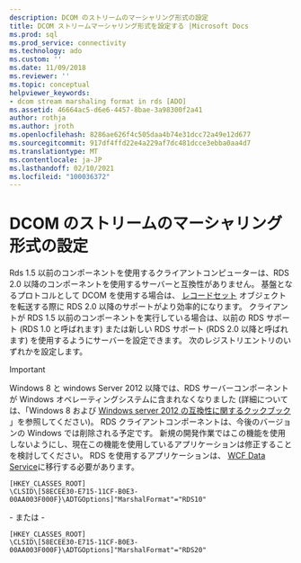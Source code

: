 ```yaml
---
description: DCOM のストリームのマーシャリング形式の設定
title: DCOM ストリームマーシャリング形式を設定する |Microsoft Docs
ms.prod: sql
ms.prod_service: connectivity
ms.technology: ado
ms.custom: ''
ms.date: 11/09/2018
ms.reviewer: ''
ms.topic: conceptual
helpviewer_keywords:
- dcom stream marshaling format in rds [ADO]
ms.assetid: 46664ac5-d6e6-4457-8bae-3a98300f2a41
author: rothja
ms.author: jroth
ms.openlocfilehash: 8286ae626f4c505daa4b74e31dcc72a49e12d677
ms.sourcegitcommit: 917df4ffd22e4a229af7dc481dcce3ebba0aa4d7
ms.translationtype: MT
ms.contentlocale: ja-JP
ms.lasthandoff: 02/10/2021
ms.locfileid: "100036372"
---
```

# <a name="setting-dcom-stream-marshaling-format"></a>DCOM のストリームのマーシャリング形式の設定
Rds 1.5 以前のコンポーネントを使用するクライアントコンピューターは、RDS 2.0 以降のコンポーネントを使用するサーバーと互換性がありません。 基盤となるプロトコルとして DCOM を使用する場合は、 [レコードセット](../../reference/ado-api/recordset-object-ado.md) オブジェクトを転送する際に RDS 2.0 以降のサポートがより効率的になります。 クライアントが RDS 1.5 以前のコンポーネントを実行している場合は、以前の RDS サポート (RDS 1.0 と呼ばれます) または新しい RDS サポート (RDS 2.0 以降と呼ばれます) を使用するようにサーバーを設定できます。 次のレジストリエントリのいずれかを設定します。  
  
> [!IMPORTANT]
>  Windows 8 と windows Server 2012 以降では、RDS サーバーコンポーネントが Windows オペレーティングシステムに含まれなくなりました (詳細については、「Windows 8 および [Windows server 2012 の互換性に関するクックブック](https://www.microsoft.com/download/details.aspx?id=27416) 」を参照してください)。 RDS クライアントコンポーネントは、今後のバージョンの Windows では削除される予定です。 新規の開発作業ではこの機能を使用しないようにし、現在この機能を使用しているアプリケーションは修正することを検討してください。 RDS を使用するアプリケーションは、 [WCF Data Service](/dotnet/framework/wcf/)に移行する必要があります。  
  
```console
[HKEY_CLASSES_ROOT]  
\CLSID\[58ECEE30-E715-11CF-B0E3-00AA003F000F}\ADTGOptions]"MarshalFormat"="RDS10"  
```  
  
 \- または -  
  
```console
[HKEY_CLASSES_ROOT]  
\CLSID\[58ECEE30-E715-11CF-B0E3-00AA003F000F}\ADTGOptions]"MarshalFormat"="RDS20"  
```